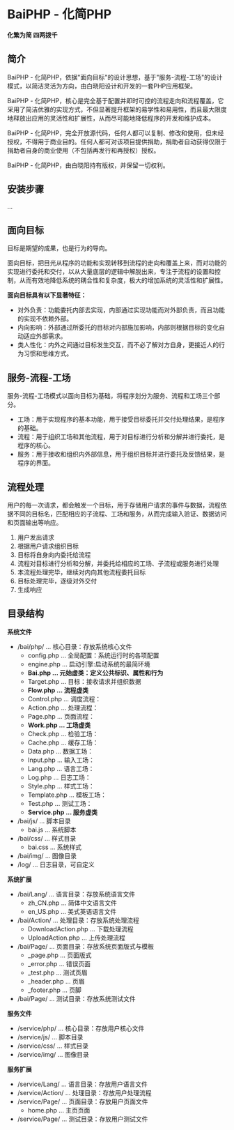 BaiPHP - 化简PHP
================

__化繁为简  四两拨千__

简介
----

BaiPHP - 化简PHP，依据"面向目标"的设计思想，基于"服务-流程-工场"的设计模式，以简洁灵活为方向，由白晓阳设计和开发的一套PHP应用框架。

BaiPHP - 化简PHP，核心是完全基于配置并即时可控的流程走向和流程覆盖，它采用了简洁优雅的实现方式，不但显著提升框架的易学性和易用性，而且最大限度地释放出应用的灵活性和扩展性，从而尽可能地降低程序的开发和维护成本。

BaiPHP - 化简PHP，完全开放源代码，任何人都可以复制、修改和使用，但未经授权，不得用于商业目的。任何人都可对该项目提供捐助，捐助者自动获得仅限于捐助者自身的商业使用（不包括再发行和再授权）授权。

BaiPHP - 化简PHP，由白晓阳持有版权，并保留一切权利。

安装步骤
--------

...

面向目标
--------

目标是期望的成果，也是行为的导向。

面向目标，把目光从程序的功能和实现转移到流程的走向和覆盖上来，而对功能的实现进行委托和交付，以从大量底层的逻辑中解脱出来，专注于流程的设置和控制，从而有效地降低系统的耦合性和复杂度，极大的增加系统的灵活性和扩展性。

__面向目标具有以下显著特征：__

-   对外负责：功能委托内部去实现，内部通过实现功能而对外部负责，而且功能的实现不依赖外部。
-   内向影响：外部通过所委托的目标对内部施加影响，内部则根据目标的变化自动适应外部需求。
-   类人性化：内外之间通过目标发生交互，而不必了解对方自身，更接近人的行为习惯和思维方式。

服务-流程-工场
--------------

服务-流程-工场模式以面向目标为基础，将程序划分为服务、流程和工场三个部分。

-   工场：用于实现程序的基本功能，用于接受目标委托并交付处理结果，是程序的基础。
-   流程：用于组织工场和其他流程，用于对目标进行分析和分解并进行委托，是程序的核心。
-   服务：用于接收和组织内外部信息，用于组织目标并进行委托及反馈结果，是程序的界面。

流程处理
--------

用户的每一次请求，都会触发一个目标，用于存储用户请求的事件与数据，流程依据不同的目标名，匹配相应的子流程、工场和服务，从而完成输入验证、数据访问和页面输出等响应。

1.  用户发出请求
2.  根据用户请求组织目标
3.  目标将自身向内委托给流程
4.  流程对目标进行分析和分解，并委托给相应的工场、子流程或服务进行处理
5.  本流程处理完毕，继续对内向其他流程委托目标
6.  目标处理完毕，逐级对外交付
7.  生成响应

目录结构
--------

__系统文件__

-   /bai/php/ ... 核心目录：存放系统核心文件
	+   config.php ... 全局配置：系统运行时的各项配置
	+   engine.php ... 启动引擎:启动系统的最简环境
	+   __Bai.php ... 元始虚类：定义公共标识、属性和行为__
	+   Target.php ... 目标：接收请求并组织数据
	+   __Flow.php ... 流程虚类__
	+   Control.php ... 调度流程：
	+   Action.php ... 处理流程：
	+   Page.php ... 页面流程：
	+   __Work.php ... 工场虚类__
	+   Check.php ... 检验工场：
	+   Cache.php ... 缓存工场：
	+   Data.php ... 数据工场：
	+   Input.php ... 输入工场：
	+   Lang.php ... 语言工场：
	+   Log.php ... 日志工场：
	+   Style.php ... 样式工场：
	+   Template.php ... 模板工场：
	+   Test.php ... 测试工场：
	+   __Service.php ... 服务虚类__
-   /bai/js/ ... 脚本目录
	+   bai.js ... 系统脚本
-   /bai/css/ ... 样式目录
	+   bai.css ... 系统样式
-   /bai/img/ ... 图像目录
-   /log/ ... 日志目录，可自定义

__系统扩展__

-   /bai/Lang/ ... 语言目录：存放系统语言文件
	+   zh_CN.php ... 简体中文语言文件
	+   en_US.php ... 美式英语语言文件
-   /bai/Action/ ... 处理目录：存放系统处理流程
	+   DownloadAction.php ... 下载处理流程
	+   UploadAction.php ... 上传处理流程
-   /bai/Page/ ... 页面目录：存放系统页面版式与模板
	+   _page.php ... 页面版式
	+   _error.php ... 错误页面
	+   _test.php ... 测试页眉
	+   _header.php ... 页眉
	+   _footer.php ... 页脚
-   /bai/Page/ ... 测试目录：存放系统测试文件

__服务文件__

-   /service/php/ ... 核心目录：存放用户核心文件
-   /service/js/ ... 脚本目录
-   /service/css/ ... 样式目录
-   /service/img/ ... 图像目录

__服务扩展__

-   /service/Lang/ ... 语言目录：存放用户语言文件
-   /service/Action/ ... 处理目录：存放用户处理流程
-   /service/Page/ ... 页面目录：存放用户页面文件
	+   home.php ... 主页页面
-   /service/Page/ ... 测试目录：存放用户测试文件
